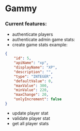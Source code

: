 # Gammy

### Current features:
- authenticate players
- authenticate admin
game stats:
- create game stats example:
```json
{
    "id": 5,
    "apiName": "xp",
    "displayName": "XP",
    "description": "",
    "type": "INTEGER",
    "defaultValue": 0,
    "maxValue": 300,
    "minValue": 220,
    "maxChange": 20,
    "onlyIncrement": false
}
```
- update player stat
- validate player stat
- get all player stats